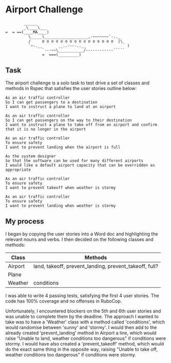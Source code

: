 Airport Challenge
=================

```
        ______
        _\____\___
=  = ==(____MA____)
          \_____\___________________,-~~~~~~~`-.._
          /     o o o o o o o o o o o o o o o o  |\_
          `~-.__       __..----..__                  )
                `---~~\___________/------------`````
                =  ===(_________)

```

Task
-----

The airport challenge is a solo task to test drive a set of classes and methods in Rspec that satisfies the user stories outline below: 

```
As an air traffic controller 
So I can get passengers to a destination 
I want to instruct a plane to land at an airport

As an air traffic controller 
So I can get passengers on the way to their destination 
I want to instruct a plane to take off from an airport and confirm that it is no longer in the airport

As an air traffic controller 
To ensure safety 
I want to prevent landing when the airport is full 

As the system designer
So that the software can be used for many different airports
I would like a default airport capacity that can be overridden as appropriate

As an air traffic controller 
To ensure safety 
I want to prevent takeoff when weather is stormy 

As an air traffic controller 
To ensure safety 
I want to prevent landing when weather is stormy 
```

My process
-----

I began by copying the user stories into a Word doc and highlighting the relevant nouns and verbs. I then decided on the following classes and methods:

Class | Methods
------------ | -------------
Airport | land, takeoff, prevent_landing, prevent_takeoff, full?
Plane | 
Weather | conditions


I was able to write 4 passing tests, satisfying the first 4 user stories. The code has 100% coverage and no offenses in RuboCop.

Unfortunately, I encountered blockers on the 5th and 6th user stories and was unable to complete them by the deadline. The approach I wanted to take was to have a 'Weather' class with a method called 'conditions', which would randomise between 'sunny' and 'stormy'. I would then add to the already created 'prevent_landing' method in Airport a line, which would raise "Unable to land, weather conditions too dangerous" if conditions were stormy. I would have also created a 'prevent_takeoff' method, which would do the exact same thing in the opposite way, raising "Unable to take off, weather conditions too dangerous" if conditions were stormy.